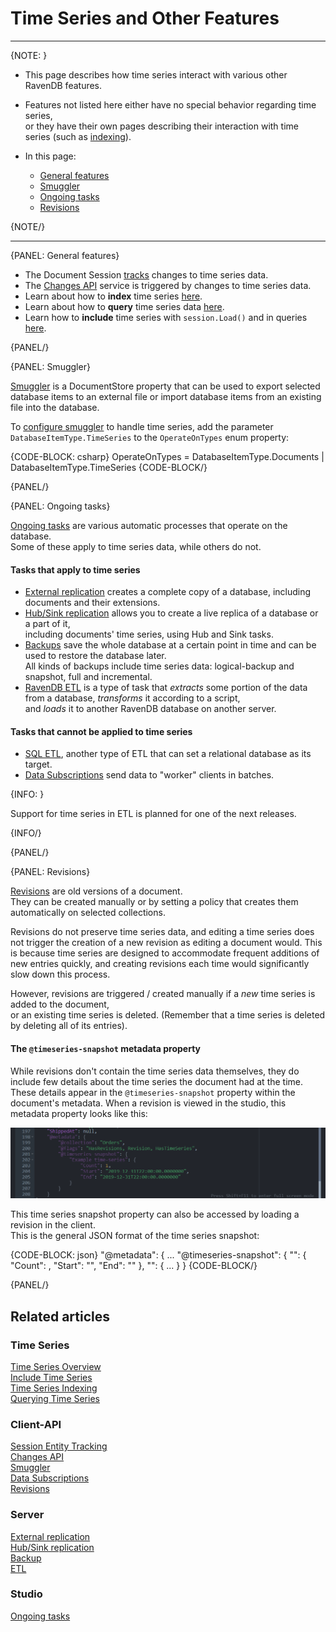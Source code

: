 ﻿# Time Series and Other Features

---

{NOTE: }

* This page describes how time series interact with various other RavenDB features.  

* Features not listed here either have no special behavior regarding time series,  
  or they have their own pages describing their interaction with time series (such as [indexing](../../document-extensions/timeseries/indexing)).

* In this page:  
  * [General features](../../document-extensions/timeseries/time-series-and-other-features#general-features)  
  * [Smuggler](../../document-extensions/timeseries/time-series-and-other-features#smuggler)  
  * [Ongoing tasks](../../document-extensions/timeseries/time-series-and-other-features#ongoing-tasks)  
  * [Revisions](../../document-extensions/timeseries/time-series-and-other-features#revisions)  

{NOTE/}

---

{PANEL: General features}  

* The Document Session [tracks](../../client-api/session/what-is-a-session-and-how-does-it-work#tracking-changes) changes to time series data.  
* The [Changes API](../../client-api/changes/what-is-changes-api) service is triggered by changes to time series data.  
* Learn about how to **index** time series [here](../../document-extensions/timeseries/indexing).  
* Learn about how to **query** time series data [here](../../document-extensions/timeseries/querying/overview-and-syntax).  
* Learn how to **include** time series with `session.Load()` and in queries [here](../../document-extensions/timeseries/client-api/session/include/overview).  

{PANEL/}

{PANEL: Smuggler}

[Smuggler](../../client-api/smuggler/what-is-smuggler) is a DocumentStore property that can be used to export selected database items to an external file 
or import database items from an existing file into the database.  

To [configure smuggler](../../client-api/smuggler/what-is-smuggler#databasesmugglerexportoptions) to handle time series, 
add the parameter `DatabaseItemType.TimeSeries` to the `OperateOnTypes` enum property:  

{CODE-BLOCK: csharp}
OperateOnTypes = DatabaseItemType.Documents | DatabaseItemType.TimeSeries
{CODE-BLOCK/}

{PANEL/}

{PANEL: Ongoing tasks}

[Ongoing tasks](../../studio/database/tasks/ongoing-tasks/general-info) are various automatic processes that operate on the database.  
Some of these apply to time series data, while others do not.

#### Tasks that apply to time series

* [External replication](../../server/ongoing-tasks/external-replication) creates a complete copy of a database, including documents and their extensions.  
* [Hub/Sink replication](../../server/ongoing-tasks/hub-sink-replication) allows you to create a live replica of a database or a part of it,  
  including documents' time series, using Hub and Sink tasks.  
* [Backups](../../client-api/operations/maintenance/backup/backup) save the whole database at a certain point in time and can be used to restore the database later.  
  All kinds of backups include time series data: logical-backup and snapshot, full and incremental.
* [RavenDB ETL](../../server/ongoing-tasks/etl/raven#time-series) is a type of task that _extracts_ some portion of the data from a database, _transforms_ it according to a script,  
  and _loads_ it to another RavenDB database on another server.  

#### Tasks that cannot be applied to time series

* [SQL ETL](../../server/ongoing-tasks/etl/basics), another type of ETL that can set a relational database as its target.  
* [Data Subscriptions](../../client-api/data-subscriptions/what-are-data-subscriptions) send data to "worker" clients in batches.

{INFO: }

Support for time series in ETL is planned for one of the next releases.

{INFO/}

{PANEL/}

{PANEL: Revisions}

[Revisions](../../document-extensions/revisions/overview) are old versions of a document.  
They can be created manually or by setting a policy that creates them automatically on selected collections.  

Revisions do not preserve time series data, and editing a time series does not trigger the creation of a new revision as editing a document would. 
This is because time series are designed to accommodate frequent additions of new entries quickly, and creating revisions each time would significantly slow down this process.

However, revisions are triggered / created manually if a _new_ time series is added to the document,  
or an existing time series is deleted. (Remember that a time series is deleted by deleting all of its entries).  

#### The&nbsp;`@timeseries-snapshot`&nbsp;metadata property

While revisions don't contain the time series data themselves, they do include few details about the time series the document had at the time.
These details appear in the `@timeseries-snapshot` property within the document's metadata.
When a revision is viewed in the studio, this metadata property looks like this:  

![NoSQL Database Time Series Feature](images/TSSnapshot.png "NoSQL Database Time Series Feature")

This time series snapshot property can also be accessed by loading a revision in the client.  
This is the general JSON format of the time series snapshot:  

{CODE-BLOCK: json}
"@metadata": {
    ...
    "@timeseries-snapshot": {
        "<the name of a time series>": {
            "Count": <the number of entries>,
            "Start": "<timestamp of first entry>",
            "End": "<timestamp of last entry>"
        },
        "<the name of the next time series>": { ... }
    }
{CODE-BLOCK/}

{PANEL/}

## Related articles  

### Time Series  
[Time Series Overview](../../document-extensions/timeseries/overview)  
[Include Time Series](../../document-extensions/timeseries/client-api/session/include/overview)  
[Time Series Indexing](../../document-extensions/timeseries/indexing)  
[Querying Time Series](../../document-extensions/timeseries/querying/overview-and-syntax)  

### Client-API  
[Session Entity Tracking](../../client-api/session/what-is-a-session-and-how-does-it-work#tracking-changes)  
[Changes API](../../client-api/changes/what-is-changes-api)  
[Smuggler](../../client-api/smuggler/what-is-smuggler)  
[Data Subscriptions](../../client-api/data-subscriptions/what-are-data-subscriptions)  
[Revisions](../../document-extensions/revisions/client-api/overview)  

### Server  
[External replication](../../server/ongoing-tasks/external-replication)  
[Hub/Sink replication](../../server/ongoing-tasks/hub-sink-replication)  
[Backup](../../client-api/operations/maintenance/backup/backup)  
[ETL](../../server/ongoing-tasks/etl/basics)  

### Studio  
[Ongoing tasks](../../studio/database/tasks/ongoing-tasks/general-info)  
